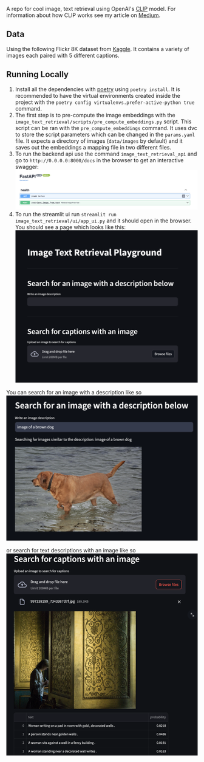 A repo for cool image, text retrieval using OpenAI's [CLIP](https://arxiv.org/abs/2103.00020) model. For information about how CLIP works see my
article on [Medium](https://medium.com/@paluchasz/understanding-openais-clip-model-6b52bade3fa3).

## Data
Using the following Flickr 8K dataset from [Kaggle](https://www.kaggle.com/datasets/adityajn105/flickr8k). It contains a variety of images each paired
with 5 different captions.

## Running Locally
1. Install all the dependencies with [poetry](https://python-poetry.org/) using `poetry install`. It is recommended to have the virtual environments
created inside the project with the `poetry config virtualenvs.prefer-active-python true` command.
2. The first step is to pre-compute the image embeddings with the `image_text_retrieval/scripts/pre_compute_embeddings.py` script. This script can
be ran with the `pre_compute_embeddings` command. It uses dvc to store the script parameters which can be changed in the `params.yaml` file. It
expects a directory of images (`data/images` by default) and it saves out the embeddings a mapping file in two different files.
3. To run the backend api use the command `image_text_retrieval_api` and go to `http://0.0.0.0:8000/docs` in the browser to get an interactive swagger:
![Screenshot of swagger docs](resources/swagger.png)
4. To run the streamlit ui run `streamlit run image_text_retrieval/ui/app_ui.py` and it should open in the browser. You should see a page which looks
like this:
![alt text](resources/ui_overview.png)

You can search for an image with a description like so
![alt text](resources/search_with_text.png)

or search for text descriptions with an image like so
![alt text](resources/search_with_image.png)
